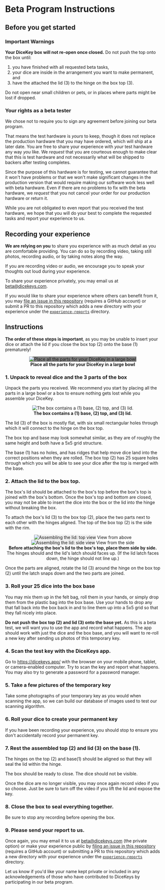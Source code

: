 # Beta Program Instructions

## Before you get started

### **Important** Warnings

**Your DiceKey box will not re-open once closed.** 
 Do not push the top onto the box until:
  1. you have finished with all requested beta tasks,
  2. your dice are inside in the arrangement you want to make permanent, and
  3. have the attached the lid (3) to the hinge on the box top (3).

Do not open near small children or pets, or in places where parts might be lost if dropped.

### Your rights as a beta tester

We chose not to require you to sign any agreement before joining our beta program.

That means the test hardware is _yours_ to keep, though it does not replace the production hardware that you may have ordered, which will ship at a later date. You are free to share your experience with _your_ test hardware any way _you_ like.  We _request_ that you are courteous enough to make clear that this is test hardware and not necessarily what will be shipped to backers after testing completes.

Since the purpose of this hardware is for testing, we cannot guarantee that it won't have problems or that we won't make significant changes in the production version that would require making our software work less well with beta hardware. Even if there are no problems to fix with the beta hardware, we _request_ that you not cancel your order for our production hardware or return it.

While you are not obligated to even report that you received the test hardware, we hope that you will do your best to complete the requested tasks and report your experience to us.

## Recording your experience

**We are relying on you** to share you experience with as much detail as you are comfortable providing. You can do so by recording video, taking still photos, recording audio, or by taking notes along the way.

If you are recording video or audio, we encourage you to speak your thoughts out loud during your experience.

To share your experience privately, you may email us at beta@dicekeys.com.

If you would like to share your experience where others can benefit from it, you may [file an issue in this repository](https://github.com/dicekeys/beta-program/issues/new) (requires a GitHub account) or submit a PR to this repository which adds a new directory with your experience under the [`experience-reports`](./experience-reports) directory.

## Instructions

**The order of these steps is important**, as you may be unable to insert your dice or attach the lid if you close the box top (2) onto the base (1) prematurely!

<p align="center">
    <img src="./images/bowl.png" style="background-color: gray" alt=" Place all the parts for your DiceKey in a large bowl" />
    <br/>
    <b>Place all the parts for your DiceKey in a large bowl</b>
</p>

### 1. Unpack to reveal dice and the 3 parts of the box
Unpack the parts you received.  We recommend you start by placing all the parts in a large bowl or a box to ensure nothing gets lost while you assemble your DiceKey.

<p align="center">
    <img src="./images/parts-list.png"" alt="The box contains a (1) base, (2) top, and (3) lid." />
    <br/>
    <b>The box contains a (1) base, (2) top, and (3) lid.</b>
</p>

The lid (3) of the box is mostly flat, with six small rectangular holes through which it will connect to the hinge on the box top.

The box top and base may look somewhat similar, as they are of roughly the same height and both have a 5x5 grid structure.

The base (1) has no holes, and has ridges that help move dice land into the correct positions when they are rolled.  The box top (2) has 25 square holes through which you will be able to see your dice after the top is merged with the base.

### 2. Attach the lid to the box top.

The box's lid should be attached to the box's top before the box's top is joined with the box's bottom.  Once the box's top and bottom are closed, you may not be able to insert the dice into the box or the lid into the hinge without breaking the box.

To attach the box's lid (3) to the box top (2), place the two parts next to each other with the hinges aligned.  The top of the box top (2) is the side with the rim.

<p align="center">
    <img src="./images/lid-assembly-top-view.png" style="background-color: #f0f0f0;" alt="Assembling the lid: top view" />
    View from above
    <img src="./images/lid-assembly-side-view.png" style="background-color: #f0f0f0;" alt="Assembling the lid: side view" />
    View from the side<br>
    <b>Before attaching the box's lid to the box's top, place them side by side.</b><br>
    The hinges should and the lid's latch should faces up.  (If the lid latch faces down, the hinge should not line up.)
</p>

Once the parts are aligned, rotate the lid (3) around the hinge on the box top (2) until the latch snaps down and the two parts are joined.

### 3. Roll your 25 dice into the box base

You may mix them up in the felt bag, roll them in your hands, or simply drop them from the plastic bag into the box base.  Use your hands to drop any that fall back into the box back in and to line them up into a 5x5 grid so that they fall nicely into place.

**Do not push the box top (2) and lid (3) onto the base yet.**  As this is a beta test, we will want you to use the app and record what happens.  The app should work with just the dice and the box base, and you will want to re-roll a new key after sending us photos of this temporary key.

### 4. Scan the test key with the DiceKeys app.

Go to https://dicekeys.app/ with the browser on your mobile phone, tablet, or camera-enabled computer.  Try to scan the key and report what happens.  You may also try to generate a password for a password manager.

### 5. Take a few pictures of the temporary key

Take some photographs of your temporary key as you would when scanning the app, so we can build our database of images used to test our scanning algorithm.

### 6. Roll your dice to create your permanent key

If you have been recording your experience, you should stop to ensure you don't accidentally record your permanent key.

### 7. Rest the assembled top (2) and lid (3) on the base (1).
The hinges on the top (2) and base(1) should be aligned so that they will seal the lid within the hinge.

The box should be ready to close.
The dice should not be visible.

Once the dice are no longer visible, you may once again record video if you so choose.
Just be sure to turn off the video if you lift the lid and expose the key.

### 8. Close the box to seal everything together.

Be sure to stop any recording before opening the box.

### 9. Please send your report to us.

Once again, you may email it to us at beta@dicekeys.com (the private option) or make your experience public by [filing an issue in this repository](https://github.com/dicekeys/beta-program/issues/new) (requires a GitHub account) or submitting a PR to this repository which adds a new directory with your experience under the [`experience-reports`](./experience-reports) directory.

Let us know if you'd like your name kept private or included in any acknowledgements of those who have contributed to DiceKeys by participating in our beta program.
